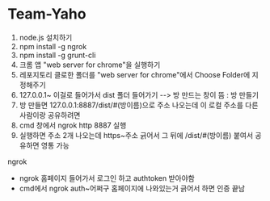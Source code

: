 # Team-Yaho

1. node.js 설치하기
2. npm install -g ngrok
3. npm install -g grunt-cli
4. 크롬 앱 "web server for chrome"을 실행하기
5. 레포지토리 클로한 폴더를 "web server for chrome"에서 Choose Folder에 지정해주기
6. 127.0.0.1~ 이걸로 들어가서 dist 폴더 들어가기 --> 방 만드는 창이 뜸 : 방 만들기
7. 방 만들면 127.0.0.1:8887/dist/#(방이름)으로 주소 나오는데 이 로컬 주소를 다른 사람이랑 공유하려면
8. cmd 창에서 ngrok http 8887 실행
9. 실행하면 주소 2개 나오는데 https~주소 긁어서 그 뒤에 /dist/#(방이름) 붙여서 공유하면 영통 가능


ngrok 
- ngrok 홈페이지 들어가서 로그인 하고 authtoken 받아야함
- cmd에서 ngrok auth~어쩌구 홈페이지에 나와있는거 긁어서 하면 인증 끝남
